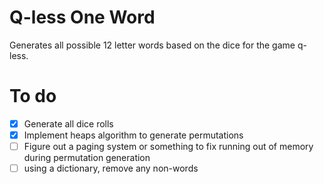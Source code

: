 # Q-less One Word

Generates all possible 12 letter words based on the dice for the game q-less.

# To do
- [x] Generate all dice rolls
- [x] Implement heaps algorithm to generate permutations
- [ ] Figure out a paging system or something to fix running out of memory during permutation generation
- [ ] using a dictionary, remove any non-words